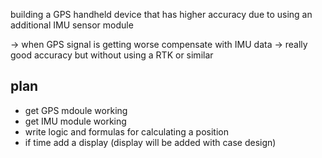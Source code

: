 building a GPS handheld device that has higher accuracy due to using an additional IMU sensor module

-> when GPS signal is getting worse compensate with IMU data -> really good accuracy but without using a RTK or similar

## plan
- get GPS mdoule working
- get IMU module working
- write logic and formulas for calculating a position
- if time add a display (display will be added with case design)